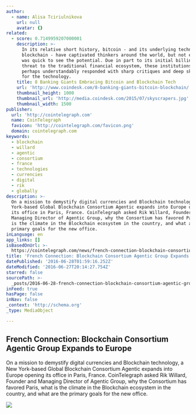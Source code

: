 ```yaml
---
author:
  - name: Alisa Tciriulnikova
    url: null
    avatar: {}
related:
  - score: 0.7149959207000001
    description: >-
      In its relative short history, bitcoin - and its underlying technology the
      blockchain - have captivated thinkers around the world, but not everyone
      was quick to see the potential. Due in part to its initial billing as a
      threat to the traditional financial ecosystem, these institutions have
      perhaps understandably responded with sharp critiques and deep skepticism
      for the technology.
    title: 8 Banking Giants Embracing Bitcoin and Blockchain Tech
    url: 'http://www.coindesk.com/8-banking-giants-bitcoin-blockchain/'
    thumbnail_height: 1000
    thumbnail_url: 'http://media.coindesk.com/2015/07/skyscrapers.jpg'
    thumbnail_width: 1500
publisher:
  url: 'http://cointelegraph.com'
  name: CoinTelegraph
  favicon: 'http://cointelegraph.com/favicon.png'
  domain: cointelegraph.com
keywords:
  - blockchain
  - willard
  - agentic
  - consortium
  - france
  - technologies
  - currencies
  - digital
  - rik
  - globally
description: >-
  On a mission to demystify digital currencies and Blockchain technology, a New
  York-based Global Blockchain Consortium Agentic expands into Europe opening
  its office in Paris, France. CoinTelegraph asked Rik Willard, Founder and
  Managing Director of Agentic Group, why the Consortium has favored Paris, what
  is the climate in the Blockchain ecosystem in the country, and what are the
  primary goals for the new office.
inLanguage: en
app_links: []
isBasedOnUrl: >-
  https://cointelegraph.com/news/french-connection-blockchain-consortium-agentic-group-expands-to-europe
title: 'French Connection: Blockchain Consortium Agentic Group Expands to Europe'
datePublished: '2016-06-28T01:59:16.252Z'
dateModified: '2016-06-27T20:14:27.754Z'
starred: false
sourcePath: >-
  _posts/2016-06-28-french-connection-blockchain-consortium-agentic-group-expan.md
inFeed: true
hasPage: false
inNav: false
_context: 'http://schema.org'
_type: MediaObject

---
```

<article style=""><h1>French Connection: Blockchain Consortium Agentic Group Expands to Europe</h1><p>On a mission to demystify digital currencies and Blockchain technology, a New York-based Global Blockchain Consortium Agentic expands into Europe opening its office in Paris, France. CoinTelegraph asked Rik Willard, Founder and Managing Director of Agentic Group, why the Consortium has favored Paris, what is the climate in the Blockchain ecosystem in the country, and what are the primary goals for the new office.</p><img src="http://cointelegraph.com/images/725_aHR0cDovL2NvaW50ZWxlZ3JhcGguY29tL3N0b3JhZ2UvdXBsb2Fkcy92aWV3LzQyM2ZjMjVkZGI2ZTVlMWFkYjlkNjljMGE4MGYwNTIyLnBuZw==.jpg" /></article>